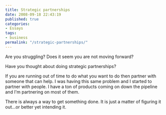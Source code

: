 ```yaml
---
title: Strategic partnerships
date: 2008-09-18 22:43:19
published: true
categories:
- Essays
tags:
- business
permalink: "/strategic-partnerships/"
---
```

Are you struggling? Does it seem you are not moving forward?

Have you thought about doing strategic partnerships?

If you are running out of time to do what you want to do then partner with someone that can help. I was having this same problem and I started to partner with people. I have a ton of products coming on down the pipeline and I'm partnering on most of them.

There is always a way to get something done. It is just a matter of figuring it out...or better yet intending it.
